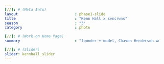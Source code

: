 ```yaml
---
[//]: # (Meta Info)
layout                          : phase1-slide
title 					        : "Kenn Hall x svncrwns"
season				            : "3"
category						: photo

[//]: # (Work on Home Page)
summary                         : "founder + model, Chavon Henderson wearing coat from designer Kenn Hall"

[//]: # (Slider)
slider: kennhall_slider
---
```

